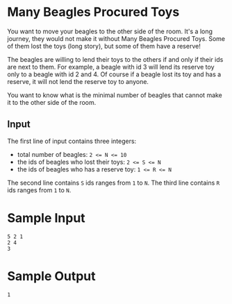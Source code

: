 # Many Beagles Procured Toys

You want to move your beagles to the other side of the room. It's a long
journey, they would not make it without Many Beagles Procured Toys.  Some of
them lost the toys (long story), but some of them have a reserve! 

The beagles are willing to lend their toys to the others if and only if their
ids are next to them. For example, a beagle with id 3 will lend its reserve toy
only to a beagle with id 2 and 4. Of course if a beagle lost its toy and has a
reserve, it will not lend the reserve toy to anyone.

You want to know what is the minimal number of beagles that cannot make it to
the other side of the room. 

## Input 

The first line of input contains three integers:
- total number of beagles: `2 <= N <= 10`
- the ids of beagles who lost their toys: `2 <= S <= N`
- the ids of beagles who has a reserve toy: `1 <= R <= N`

The second line contains `S` ids ranges from `1` to `N`.
The third line contains `R` ids ranges from `1` to `N`.

# Sample Input
```
5 2 1
2 4
3
```

# Sample Output
```
1
```

